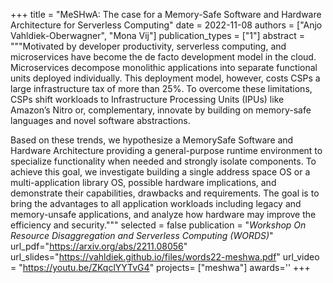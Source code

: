 +++
title = "MeSHwA: The case for a Memory-Safe Software and Hardware Architecture for Serverless Computing"
date = 2022-11-08
authors = ["Anjo Vahldiek-Oberwagner", "Mona Vij"]
publication_types = ["1"]
abstract = """Motivated by developer productivity, serverless computing, and
microservices have become the de facto development model in the cloud.
Microservices decompose monolithic applications into separate functional units
deployed individually. This deployment model, however, costs CSPs a large
infrastructure tax of more than 25%. To overcome these limitations, CSPs shift
workloads to Infrastructure Processing Units (IPUs) like Amazon’s Nitro or,
complementary, innovate by building on memory-safe languages and novel software
abstractions.

Based on these trends, we hypothesize a MemorySafe Software and Hardware
Architecture providing a general-purpose runtime environment to specialize
functionality when needed and strongly isolate components. To achieve this goal,
we investigate building a single address space OS or a multi-application library
OS, possible hardware implications, and demonstrate their capabilities,
drawbacks and requirements. The goal is to bring the advantages to all
application workloads including legacy and memory-unsafe applications, and
analyze how hardware may improve the efficiency and security."""
selected = false
publication = "*Workshop On Resource Disaggregation and Serverless Computing (WORDS)*"
url_pdf="https://arxiv.org/abs/2211.08056"
url_slides="https://vahldiek.github.io/files/words22-meshwa.pdf"
url_video = "https://youtu.be/ZKqclYYTvG4"
projects= ["meshwa"]
awards=''
+++


